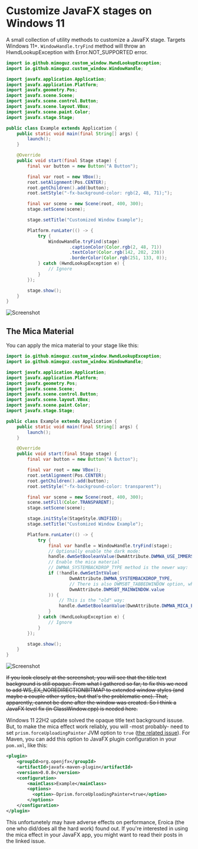 # Customize JavaFX stages on Windows 11

A small collection of utility methods to customize a JavaFX stage. Targets Windows 11+. ```WindowHandle.tryFind``` 
method will throw an HwndLookupException with Error.NOT_SUPPORTED error.

```java
import io.github.mimoguz.custom_window.HwndLookupException;
import io.github.mimoguz.custom_window.WindowHandle;

import javafx.application.Application;
import javafx.application.Platform;
import javafx.geometry.Pos;
import javafx.scene.Scene;
import javafx.scene.control.Button;
import javafx.scene.layout.VBox;
import javafx.scene.paint.Color;
import javafx.stage.Stage;

public class Example extends Application {
    public static void main(final String[] args) {
        launch();
    }

    @Override
    public void start(final Stage stage) {
        final var button = new Button("A Button");

        final var root = new VBox();
        root.setAlignment(Pos.CENTER);
        root.getChildren().add(button);
        root.setStyle("-fx-background-color: rgb(2, 48, 71);");

        final var scene = new Scene(root, 400, 300);
        stage.setScene(scene);

        stage.setTitle("Customized Window Example");

        Platform.runLater(() -> {
            try {
                WindowHandle.tryFind(stage)
                        .captionColor(Color.rgb(2, 48, 71))
                        .textColor(Color.rgb(142, 202, 230))
                        .borderColor(Color.rgb(251, 133, 0));
            } catch (HwndLookupException e) {
                // Ignore
            }
        });

        stage.show();
    }
}
```

![Screenshot](./screenshot.png)

## The Mica Material

You can apply the mica material to your stage like this:

```java
import io.github.mimoguz.custom_window.HwndLookupException;
import io.github.mimoguz.custom_window.WindowHandle;

import javafx.application.Application;
import javafx.application.Platform;
import javafx.geometry.Pos;
import javafx.scene.Scene;
import javafx.scene.control.Button;
import javafx.scene.layout.VBox;
import javafx.scene.paint.Color;
import javafx.stage.Stage;

public class Example extends Application {
    public static void main(final String[] args) {
        launch();
    }

    @Override
    public void start(final Stage stage) {
        final var button = new Button("A Button");

        final var root = new VBox();
        root.setAlignment(Pos.CENTER);
        root.getChildren().add(button);
        root.setStyle("-fx-background-color: transparent");

        final var scene = new Scene(root, 400, 300);
        scene.setFill(Color.TRANSPARENT);
        stage.setScene(scene);

        stage.initStyle(StageStyle.UNIFIED);
        stage.setTitle("Customized Window Example");

        Platform.runLater(() -> {
            try {
                final var handle = WindowHandle.tryFind(stage);
                // Optionally enable the dark mode:
                handle.dwmSetBooleanValue(DwmAttribute.DWMWA_USE_IMMERSIVE_DARK_MODE, true);
                // Enable the mica material
                // DWMWA_SYSTEMBACKDROP_TYPE method is the newer way:
                if (!handle.dwmSetIntValue(
                        DwmAttribute.DWMWA_SYSTEMBACKDROP_TYPE,
                        // There is also DWMSBT_TABBEDWINDOW option, which gives a more translucent look.
                        DwmAttribute.DWMSBT_MAINWINDOW.value
                )) {
                    // This is the "old" way:
                    handle.dwmSetBooleanValue(DwmAttribute.DWMWA_MICA_EFFECT, true);
                }
            } catch (HwndLookupException e) {
                // Ignore
            }
        });

        stage.show();
    }
}
```

![Screenshot](./screenshot-mica.png)

<del>If you look closely at the screenshot, you will see that the title text background is still opaque. 
From what I gathered so far, to fix this we need to add WS_EX_NOREDIRECTIONBITMAP to extended window styles 
(and maybe a couple other sytles, but that's the problematic one). That, apparently, cannot be done after the window 
was created. So I think a JavaFX level fix (in GlassWindow.cpp) is needed here.</del>

Windows 11 22H2 update solved the opaque title text background issuse. But, to make the mica effect work reliably, 
you will -most probably- need to set ```prism.forceUploadingPainter``` JVM option to ```true``` 
([the related issue](https://github.com/mimoguz/custom_window/issues/2)). 
For Maven, you can add this option to JavaFX plugin configuration in your ```pom.xml```, like this:

```xml
<plugin>
    <groupId>org.openjfx</groupId>
    <artifactId>javafx-maven-plugin</artifactId>
    <version>0.0.8</version>
    <configuration>
        <mainClass>Example</mainClass>
        <options>
          <option>-Dprism.forceUploadingPainter=true</option>
        </options>
    </configuration>
</plugin>
```

This unfortunetely may have adverse effects on performance, Eroica (the one who did/does all the hard work) found out. 
If you're interested in using the mica effect in your JavaFX app, you might want to read their posts in the linked issue.



